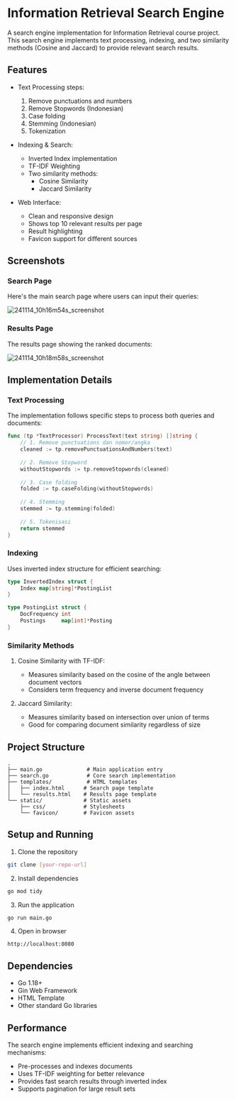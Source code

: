 # Information Retrieval Search Engine

A search engine implementation for Information Retrieval course project. This search engine implements text processing, indexing, and two similarity methods (Cosine and Jaccard) to provide relevant search results.

## Features

- Text Processing steps:
  1. Remove punctuations and numbers
  2. Remove Stopwords (Indonesian)
  3. Case folding
  4. Stemming (Indonesian)
  5. Tokenization

- Indexing & Search:
  - Inverted Index implementation
  - TF-IDF Weighting
  - Two similarity methods:
    - Cosine Similarity
    - Jaccard Similarity

- Web Interface:
  - Clean and responsive design
  - Shows top 10 relevant results per page
  - Result highlighting
  - Favicon support for different sources

## Screenshots

### Search Page
Here's the main search page where users can input their queries:

![241114_10h16m54s_screenshot](https://github.com/user-attachments/assets/97e55600-fcb0-4736-bff1-48b43c3a9fb5)

### Results Page
The results page showing the ranked documents:

![241114_10h18m58s_screenshot](https://github.com/user-attachments/assets/96ce83b4-4078-4bb5-99a5-858e7e086228)


## Implementation Details

### Text Processing
The implementation follows specific steps to process both queries and documents:
```go
func (tp *TextProcessor) ProcessText(text string) []string {
    // 1. Remove punctuations dan nomor/angka
    cleaned := tp.removePunctuationsAndNumbers(text)
    
    // 2. Remove Stopword
    withoutStopwords := tp.removeStopwords(cleaned)
    
    // 3. Case folding
    folded := tp.caseFolding(withoutStopwords)
    
    // 4. Stemming
    stemmed := tp.stemming(folded)
    
    // 5. Tokenisasi
    return stemmed
}
```

### Indexing
Uses inverted index structure for efficient searching:
```go
type InvertedIndex struct {
    Index map[string]*PostingList
}

type PostingList struct {
    DocFrequency int
    Postings     map[int]*Posting
}
```

### Similarity Methods

1. Cosine Similarity with TF-IDF:
   - Measures similarity based on the cosine of the angle between document vectors
   - Considers term frequency and inverse document frequency

2. Jaccard Similarity:
   - Measures similarity based on intersection over union of terms
   - Good for comparing document similarity regardless of size

## Project Structure

```
.
├── main.go              # Main application entry
├── search.go            # Core search implementation
├── templates/           # HTML templates
│   ├── index.html      # Search page template
│   └── results.html    # Results page template
└── static/             # Static assets
    ├── css/            # Stylesheets
    └── favicon/        # Favicon assets
```

## Setup and Running

1. Clone the repository
```bash
git clone [your-repo-url]
```

2. Install dependencies
```bash
go mod tidy
```

3. Run the application
```bash
go run main.go
```

4. Open in browser
```
http://localhost:8080
```

## Dependencies

- Go 1.18+
- Gin Web Framework
- HTML Template
- Other standard Go libraries

## Performance

The search engine implements efficient indexing and searching mechanisms:
- Pre-processes and indexes documents
- Uses TF-IDF weighting for better relevance
- Provides fast search results through inverted index
- Supports pagination for large result sets
